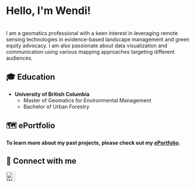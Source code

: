 <h1>Hello, I'm Wendi!</h1>
<br/>I am a geomatics professional with a keen interest in leveraging remote sensing technologies in evidence-based landscape management and green equity advocacy. I am also passionate about data visualization and communication using various mapping approaches targeting different audiences.

<h2>🎓 Education</h2>
  
- <b>University of British Columbia</b>
  - Master of Geomatics for Environmental Management
  - Bachelor of Urban Forestry
  
<h2>🗺 ePortfolio</h2>
  
  <b>To learn more about my past projects, please check out my [ePortfolio](https://github.com/Wendiz3/Portfolio.git).<b>

<h2>🔗 Connect with me</h2>

[<img align="left" alt="Wendi Zhang | LinkedIn" width="25px" src="https://cdn.jsdelivr.net/npm/simple-icons@v3/icons/linkedin.svg" />][linkedin]

[linkedin]: https://www.linkedin.com/in/wendi-zhang-7b815b198/

